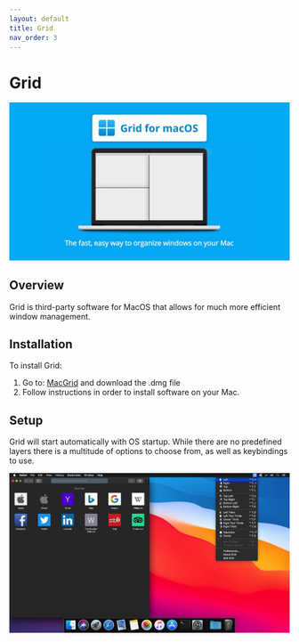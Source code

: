 ```yaml
---
layout: default
title: Grid
nav_order: 3
---
```


# Grid

![Image is broken :C](../assets/images/grid.jpg)

## Overview
Grid is third-party software for MacOS that allows for much more efficient window management.
## Installation
To install Grid:

1. Go to:
   [MacGrid](https://macgrid.app) and download the .dmg file
2. Follow instructions in order to install software on your Mac.

## Setup

Grid will start automatically with OS startup.
While there are no predefined layers there is a multitude of options to choose from, as well as keybindings to use.

![Image is broken :C](../assets/images/grid-taskbar-menu.jpg)